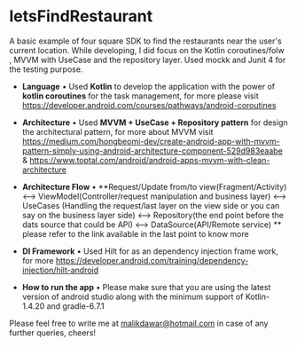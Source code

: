 # letsFindRestaurant
A basic example of four square SDK to find the restaurants near the user's current location. While developing, I did focus on the Kotlin coroutines/folw , MVVM with UseCase and the repository layer. Used mockk and Junit 4 for the testing purpose.

- **Language**
  • Used **Kotlin** to develop the application with the power of **kotlin coroutines** for the task management,
  for more please visit https://developer.android.com/courses/pathways/android-coroutines

- **Architecture**
  • Used **MVVM + UseCase + Repository pattern** for design the architectural pattern,
  for more about MVVM visit https://medium.com/hongbeomi-dev/create-android-app-with-mvvm-pattern-simply-using-android-architecture-component-529d983eaabe
  & https://www.toptal.com/android/android-apps-mvvm-with-clean-architecture

- **Architecture Flow**
  • **Request/Update from/to view(Fragment/Activity) <--> ViewModel(Controller/request manipulation and business layer)
  <--> UseCases (Handling the request/last layer on the view side or you can say on the business layer side)
  <--> Repository(the end point before the dats source that could be API)  <-->  DataSource(API/Remote service) **
  please refer to the link available in the last point to know more

- **DI Framework**
  • Used Hilt for as an dependency injection frame work, for more https://developer.android.com/training/dependency-injection/hilt-android

- **How to run the app**
  • Please make sure that you are using the latest version of android studio along with the minimum support of Kotlin-1.4.20 and gradle-6.7.1


Please feel free to write me at malikdawar@hotmail.com in case of any further queries, cheers!
